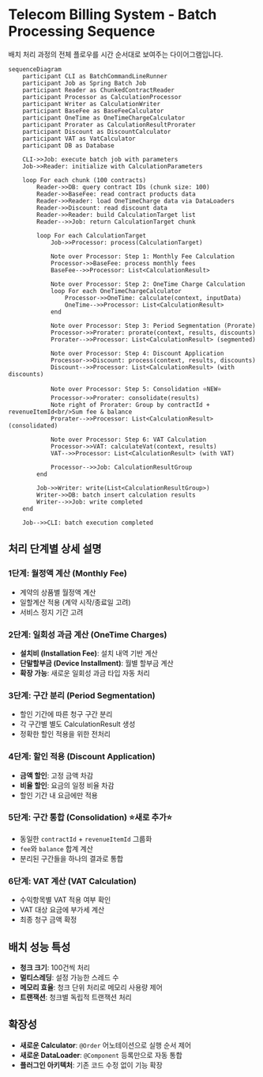 # Telecom Billing System - Batch Processing Sequence

배치 처리 과정의 전체 플로우를 시간 순서대로 보여주는 다이어그램입니다.

```mermaid
sequenceDiagram
    participant CLI as BatchCommandLineRunner
    participant Job as Spring Batch Job
    participant Reader as ChunkedContractReader
    participant Processor as CalculationProcessor
    participant Writer as CalculationWriter
    participant BaseFee as BaseFeeCalculator
    participant OneTime as OneTimeChargeCalculator
    participant Prorater as CalculationResultProrater
    participant Discount as DiscountCalculator
    participant VAT as VatCalculator
    participant DB as Database

    CLI->>Job: execute batch job with parameters
    Job->>Reader: initialize with CalculationParameters
    
    loop For each chunk (100 contracts)
        Reader->>DB: query contract IDs (chunk size: 100)
        Reader->>BaseFee: read contract products data
        Reader->>Reader: load OneTimeCharge data via DataLoaders
        Reader->>Discount: read discount data
        Reader->>Reader: build CalculationTarget list
        Reader-->>Job: return CalculationTarget chunk
        
        loop For each CalculationTarget
            Job->>Processor: process(CalculationTarget)
            
            Note over Processor: Step 1: Monthly Fee Calculation
            Processor->>BaseFee: process monthly fees
            BaseFee-->>Processor: List<CalculationResult>
            
            Note over Processor: Step 2: OneTime Charge Calculation
            loop For each OneTimeChargeCalculator
                Processor->>OneTime: calculate(context, inputData)
                OneTime-->>Processor: List<CalculationResult>
            end
            
            Note over Processor: Step 3: Period Segmentation (Prorate)
            Processor->>Prorater: prorate(context, results, discounts)
            Prorater-->>Processor: List<CalculationResult> (segmented)
            
            Note over Processor: Step 4: Discount Application
            Processor->>Discount: process(context, results, discounts)
            Discount-->>Processor: List<CalculationResult> (with discounts)
            
            Note over Processor: Step 5: Consolidation ⭐NEW⭐
            Processor->>Prorater: consolidate(results)
            Note right of Prorater: Group by contractId + revenueItemId<br/>Sum fee & balance
            Prorater-->>Processor: List<CalculationResult> (consolidated)
            
            Note over Processor: Step 6: VAT Calculation
            Processor->>VAT: calculateVat(context, results)
            VAT-->>Processor: List<CalculationResult> (with VAT)
            
            Processor-->>Job: CalculationResultGroup
        end
        
        Job->>Writer: write(List<CalculationResultGroup>)
        Writer->>DB: batch insert calculation results
        Writer-->>Job: write completed
    end
    
    Job-->>CLI: batch execution completed
```

## 처리 단계별 상세 설명

### 1단계: 월정액 계산 (Monthly Fee)
- 계약의 상품별 월정액 계산
- 일할계산 적용 (계약 시작/종료일 고려)
- 서비스 정지 기간 고려

### 2단계: 일회성 과금 계산 (OneTime Charges)
- **설치비 (Installation Fee)**: 설치 내역 기반 계산
- **단말할부금 (Device Installment)**: 월별 할부금 계산
- **확장 가능**: 새로운 일회성 과금 타입 자동 처리

### 3단계: 구간 분리 (Period Segmentation)
- 할인 기간에 따른 청구 구간 분리
- 각 구간별 별도 CalculationResult 생성
- 정확한 할인 적용을 위한 전처리

### 4단계: 할인 적용 (Discount Application)
- **금액 할인**: 고정 금액 차감
- **비율 할인**: 요금의 일정 비율 차감
- 할인 기간 내 요금에만 적용

### 5단계: 구간 통합 (Consolidation) ⭐새로 추가⭐
- 동일한 `contractId` + `revenueItemId` 그룹화
- `fee`와 `balance` 합계 계산
- 분리된 구간들을 하나의 결과로 통합

### 6단계: VAT 계산 (VAT Calculation)
- 수익항목별 VAT 적용 여부 확인
- VAT 대상 요금에 부가세 계산
- 최종 청구 금액 확정

## 배치 성능 특성

- **청크 크기**: 100건씩 처리
- **멀티스레딩**: 설정 가능한 스레드 수
- **메모리 효율**: 청크 단위 처리로 메모리 사용량 제어
- **트랜잭션**: 청크별 독립적 트랜잭션 처리

## 확장성

- **새로운 Calculator**: `@Order` 어노테이션으로 실행 순서 제어
- **새로운 DataLoader**: `@Component` 등록만으로 자동 통합
- **플러그인 아키텍처**: 기존 코드 수정 없이 기능 확장